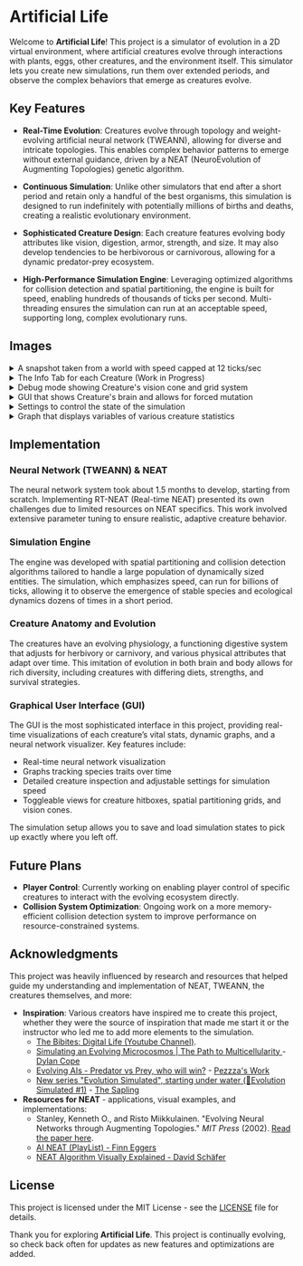 # Artificial Life

Welcome to **Artificial Life**! This project is a simulator of evolution in a 2D virtual environment, where artificial creatures evolve through interactions with plants, eggs, other creatures, and the environment itself. This simulator lets you create new simulations, run them over extended periods, and observe the complex behaviors that emerge as creatures evolve.

## Key Features

- **Real-Time Evolution**: Creatures evolve through topology and weight-evolving artificial neural network (TWEANN), allowing for diverse and intricate topologies. This enables complex behavior patterns to emerge without external guidance, driven by a NEAT (NeuroEvolution of Augmenting Topologies) genetic algorithm.
  
- **Continuous Simulation**: Unlike other simulators that end after a short period and retain only a handful of the best organisms, this simulation is designed to run indefinitely with potentially millions of births and deaths, creating a realistic evolutionary environment.
  
- **Sophisticated Creature Design**: Each creature features evolving body attributes like vision, digestion, armor, strength, and size. It may also develop tendencies to be herbivorous or carnivorous, allowing for a dynamic predator-prey ecosystem.

- **High-Performance Simulation Engine**: Leveraging optimized algorithms for collision detection and spatial partitioning, the engine is built for speed, enabling hundreds of thousands of ticks per second. Multi-threading ensures the simulation can run at an acceptable speed, supporting long, complex evolutionary runs.

## Images

<details>
  <summary>A snapshot taken from a world with speed capped at 12 ticks/sec</summary>
  <img src="/image3.png" alt="" width="500">
</details>

<details>
  <summary>The Info Tab for each Creature (Work in Progress)</summary>
  <img src="/image4.png" alt="" width="500">
</details>

<details>
  <summary>Debug mode showing Creature's vision cone and grid system</summary>
  <img src="/image5.png" alt="" width="500">
</details>

<details>
  <summary>GUI that shows Creature's brain and allows for forced mutation</summary>
  <img src="/image6.png" alt="" width="500">
</details>

<details>
  <summary>Settings to control the state of the simulation</summary>
  <img src="/image1.png" alt="" width="500">
</details>

<details>
  <summary>Graph that displays variables of various creature statistics</summary>
  <img src="/image7.png" alt="" width="500">
</details>

## Implementation

### Neural Network (TWEANN) & NEAT
The neural network system took about 1.5 months to develop, starting from scratch. Implementing RT-NEAT (Real-time NEAT) presented its own challenges due to limited resources on NEAT specifics. This work involved extensive parameter tuning to ensure realistic, adaptive creature behavior.

### Simulation Engine
The engine was developed with spatial partitioning and collision detection algorithms tailored to handle a large population of dynamically sized entities. The simulation, which emphasizes speed, can run for billions of ticks, allowing it to observe the emergence of stable species and ecological dynamics dozens of times in a short period.

### Creature Anatomy and Evolution
The creatures have an evolving physiology, a functioning digestive system that adjusts for herbivory or carnivory, and various physical attributes that adapt over time. This imitation of evolution in both brain and body allows for rich diversity, including creatures with differing diets, strengths, and survival strategies.

### Graphical User Interface (GUI)
The GUI is the most sophisticated interface in this project, providing real-time visualizations of each creature’s vital stats, dynamic graphs, and a neural network visualizer. Key features include:
- Real-time neural network visualization
- Graphs tracking species traits over time
- Detailed creature inspection and adjustable settings for simulation speed
- Toggleable views for creature hitboxes, spatial partitioning grids, and vision cones.

The simulation setup allows you to save and load simulation states to pick up exactly where you left off.

## Future Plans

- **Player Control**: Currently working on enabling player control of specific creatures to interact with the evolving ecosystem directly.
- **Collision System Optimization**: Ongoing work on a more memory-efficient collision detection system to improve performance on resource-constrained systems.

## Acknowledgments

This project was heavily influenced by research and resources that helped guide my understanding and implementation of NEAT, TWEANN, the creatures themselves, and more:

- **Inspiration**: Various creators have inspired me to create this project, whether they were the source of inspiration that made me start it or the instructor who led me to add more elements to the simulation. 
    - [The Bibites: Digital Life (Youtube Channel)](https://www.youtube.com/@TheBibitesDigitalLife).
    - [Simulating an Evolving Microcosmos | The Path to Multicellularity ](https://youtu.be/fEDqdvKO5Y0?si=MBvfZUhXTDg_klVG) - [Dylan Cope](https://www.youtube.com/@dylancope)
    - [Evolving AIs - Predator vs Prey, who will win?](https://youtu.be/qwrp3lB-jkQ?si=Oa_vXSVZQ5LDtpeR) - [Pezzza's Work](https://www.youtube.com/@PezzzasWork)
    - [New series "Evolution Simulated", starting under water (🧬Evolution Simulated #1)](https://www.youtube.com/watch?v=x7Kc40SryVc&list=PLLKMinLKRdXyJjaAXGlyHm5m8rQ94E5ZP&ab_channel=TheSapling) - [The Sapling](https://www.youtube.com/@TheSapling)
- **Resources for NEAT** - applications, visual examples, and implementations:
    - Stanley, Kenneth O., and Risto Miikkulainen. "Evolving Neural Networks through Augmenting Topologies." *MIT Press* (2002). [Read the paper here](https://nn.cs.utexas.edu/downloads/papers/stanley.ec02.pdf).
    - [AI NEAT (PlayList) - Finn Eggers ](https://www.youtube.com/watch?v=VMQOa4-rVxE&list=PLgomWLYGNl1fcL0o4exBShNeCC5tc6s9C&ab_channel=FinnEggers)
    - [NEAT Algorithm Visually Explained - David Schäfer](https://youtu.be/yVtdp1kF0I4?si=SfH0ouURtsrmutv2)

  

## License
This project is licensed under the MIT License - see the [LICENSE](LICENSE) file for details.


Thank you for exploring **Artificial Life**. This project is continually evolving, so check back often for updates as new features and optimizations are added.
